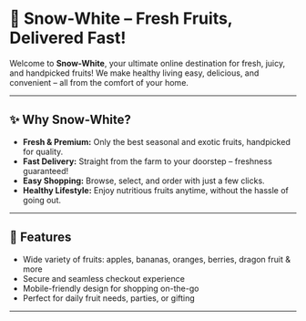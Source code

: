 # 🍎 Snow-White – Fresh Fruits, Delivered Fast! 

Welcome to **Snow-White**, your ultimate online destination for fresh, juicy, and handpicked fruits! We make healthy living easy, delicious, and convenient – all from the comfort of your home.  

---

## ✨ Why Snow-White?

- **Fresh & Premium:** Only the best seasonal and exotic fruits, handpicked for quality.  
- **Fast Delivery:** Straight from the farm to your doorstep – freshness guaranteed!  
- **Easy Shopping:** Browse, select, and order with just a few clicks.  
- **Healthy Lifestyle:** Enjoy nutritious fruits anytime, without the hassle of going out.  

---

## 🛒 Features

- Wide variety of fruits: apples, bananas, oranges, berries, dragon fruit & more  
- Secure and seamless checkout experience  
- Mobile-friendly design for shopping on-the-go  
- Perfect for daily fruit needs, parties, or gifting  

---
